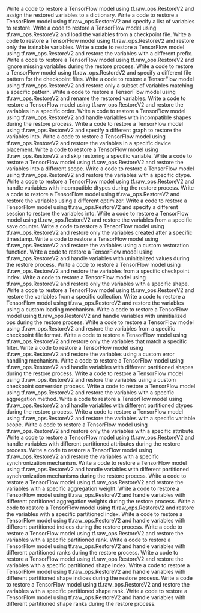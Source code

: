 Write a code to restore a TensorFlow model using tf.raw_ops.RestoreV2 and assign the restored variables to a dictionary.
Write a code to restore a TensorFlow model using tf.raw_ops.RestoreV2 and specify a list of variables to restore.
Write a code to restore a TensorFlow model using tf.raw_ops.RestoreV2 and load the variables from a checkpoint file.
Write a code to restore a TensorFlow model using tf.raw_ops.RestoreV2 and restore only the trainable variables.
Write a code to restore a TensorFlow model using tf.raw_ops.RestoreV2 and restore the variables with a different prefix.
Write a code to restore a TensorFlow model using tf.raw_ops.RestoreV2 and ignore missing variables during the restore process.
Write a code to restore a TensorFlow model using tf.raw_ops.RestoreV2 and specify a different file pattern for the checkpoint files.
Write a code to restore a TensorFlow model using tf.raw_ops.RestoreV2 and restore only a subset of variables matching a specific pattern.
Write a code to restore a TensorFlow model using tf.raw_ops.RestoreV2 and rename the restored variables.
Write a code to restore a TensorFlow model using tf.raw_ops.RestoreV2 and restore the variables in a specific order.
Write a code to restore a TensorFlow model using tf.raw_ops.RestoreV2 and handle variables with incompatible shapes during the restore process.
Write a code to restore a TensorFlow model using tf.raw_ops.RestoreV2 and specify a different graph to restore the variables into.
Write a code to restore a TensorFlow model using tf.raw_ops.RestoreV2 and restore the variables in a specific device placement.
Write a code to restore a TensorFlow model using tf.raw_ops.RestoreV2 and skip restoring a specific variable.
Write a code to restore a TensorFlow model using tf.raw_ops.RestoreV2 and restore the variables into a different scope.
Write a code to restore a TensorFlow model using tf.raw_ops.RestoreV2 and restore the variables with a specific dtype.
Write a code to restore a TensorFlow model using tf.raw_ops.RestoreV2 and handle variables with incompatible dtypes during the restore process.
Write a code to restore a TensorFlow model using tf.raw_ops.RestoreV2 and restore the variables using a different optimizer.
Write a code to restore a TensorFlow model using tf.raw_ops.RestoreV2 and specify a different session to restore the variables into.
Write a code to restore a TensorFlow model using tf.raw_ops.RestoreV2 and restore the variables from a specific save counter.
Write a code to restore a TensorFlow model using tf.raw_ops.RestoreV2 and restore only the variables created after a specific timestamp.
Write a code to restore a TensorFlow model using tf.raw_ops.RestoreV2 and restore the variables using a custom restoration function.
Write a code to restore a TensorFlow model using tf.raw_ops.RestoreV2 and handle variables with uninitialized values during the restore process.
Write a code to restore a TensorFlow model using tf.raw_ops.RestoreV2 and restore the variables from a specific checkpoint index.
Write a code to restore a TensorFlow model using tf.raw_ops.RestoreV2 and restore only the variables with a specific shape.
Write a code to restore a TensorFlow model using tf.raw_ops.RestoreV2 and restore the variables from a specific collection.
Write a code to restore a TensorFlow model using tf.raw_ops.RestoreV2 and restore the variables using a custom loading mechanism.
Write a code to restore a TensorFlow model using tf.raw_ops.RestoreV2 and handle variables with uninitialized ops during the restore process.
Write a code to restore a TensorFlow model using tf.raw_ops.RestoreV2 and restore the variables from a specific checkpoint file format.
Write a code to restore a TensorFlow model using tf.raw_ops.RestoreV2 and restore only the variables that match a specific filter.
Write a code to restore a TensorFlow model using tf.raw_ops.RestoreV2 and restore the variables using a custom error handling mechanism.
Write a code to restore a TensorFlow model using tf.raw_ops.RestoreV2 and handle variables with different partitioned shapes during the restore process.
Write a code to restore a TensorFlow model using tf.raw_ops.RestoreV2 and restore the variables using a custom checkpoint conversion process.
Write a code to restore a TensorFlow model using tf.raw_ops.RestoreV2 and restore the variables with a specific aggregation method.
Write a code to restore a TensorFlow model using tf.raw_ops.RestoreV2 and handle variables with different partitioned dtypes during the restore process.
Write a code to restore a TensorFlow model using tf.raw_ops.RestoreV2 and restore the variables with a specific variable scope.
Write a code to restore a TensorFlow model using tf.raw_ops.RestoreV2 and restore only the variables with a specific attribute.
Write a code to restore a TensorFlow model using tf.raw_ops.RestoreV2 and handle variables with different partitioned attributes during the restore process.
Write a code to restore a TensorFlow model using tf.raw_ops.RestoreV2 and restore the variables with a specific synchronization mechanism.
Write a code to restore a TensorFlow model using tf.raw_ops.RestoreV2 and handle variables with different partitioned synchronization mechanisms during the restore process.
Write a code to restore a TensorFlow model using tf.raw_ops.RestoreV2 and restore the variables with a specific aggregation weight.
Write a code to restore a TensorFlow model using tf.raw_ops.RestoreV2 and handle variables with different partitioned aggregation weights during the restore process.
Write a code to restore a TensorFlow model using tf.raw_ops.RestoreV2 and restore the variables with a specific partitioned index.
Write a code to restore a TensorFlow model using tf.raw_ops.RestoreV2 and handle variables with different partitioned indices during the restore process.
Write a code to restore a TensorFlow model using tf.raw_ops.RestoreV2 and restore the variables with a specific partitioned rank.
Write a code to restore a TensorFlow model using tf.raw_ops.RestoreV2 and handle variables with different partitioned ranks during the restore process.
Write a code to restore a TensorFlow model using tf.raw_ops.RestoreV2 and restore the variables with a specific partitioned shape index.
Write a code to restore a TensorFlow model using tf.raw_ops.RestoreV2 and handle variables with different partitioned shape indices during the restore process.
Write a code to restore a TensorFlow model using tf.raw_ops.RestoreV2 and restore the variables with a specific partitioned shape rank.
Write a code to restore a TensorFlow model using tf.raw_ops.RestoreV2 and handle variables with different partitioned shape ranks during the restore process.